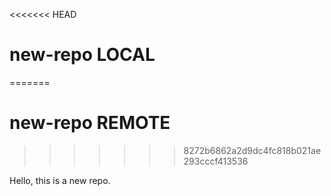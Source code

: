 <<<<<<< HEAD
# new-repo LOCAL
=======
# new-repo REMOTE
>>>>>>> 8272b6862a2d9dc4fc818b021ae293cccf413536

Hello, this is a new repo.
